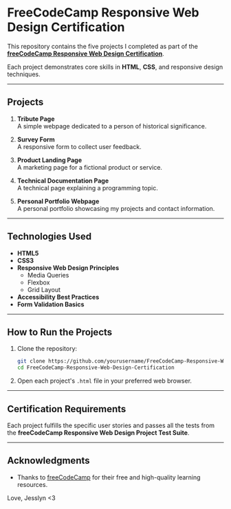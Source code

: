 
# FreeCodeCamp Responsive Web Design Certification

This repository contains the five projects I completed as part of the **[freeCodeCamp Responsive Web Design Certification](https://www.freecodecamp.org/learn/2022/responsive-web-design/)**.

Each project demonstrates core skills in **HTML**, **CSS**, and responsive design techniques.

---

## Projects

1. **Tribute Page**  
   A simple webpage dedicated to a person of historical significance.  
   

2. **Survey Form**  
   A responsive form to collect user feedback.  
  
3. **Product Landing Page**  
   A marketing page for a fictional product or service.  
  

4. **Technical Documentation Page**  
   A technical page explaining a programming topic.  
   
5. **Personal Portfolio Webpage**  
   A personal portfolio showcasing my projects and contact information.  
 
---

## Technologies Used

- **HTML5**
- **CSS3**
- **Responsive Web Design Principles**
  - Media Queries
  - Flexbox
  - Grid Layout
- **Accessibility Best Practices**
- **Form Validation Basics**

---

## How to Run the Projects

1. Clone the repository:

   ```bash
   git clone https://github.com/yourusername/FreeCodeCamp-Responsive-Web-Design-Certification.git
   cd FreeCodeCamp-Responsive-Web-Design-Certification
   ```

2. Open each project's `.html` file in your preferred web browser.

---

## Certification Requirements

Each project fulfills the specific user stories and passes all the tests from the **freeCodeCamp Responsive Web Design Project Test Suite**.

---



## Acknowledgments

- Thanks to [freeCodeCamp](https://www.freecodecamp.org/) for their free and high-quality learning resources.



Love,
Jesslyn <3


